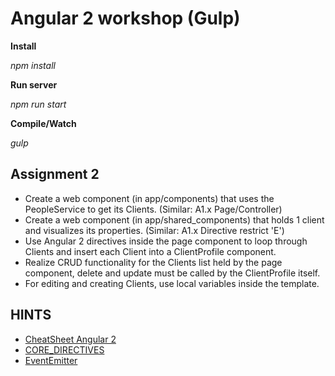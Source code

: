 # Angular 2 workshop (Gulp)

**Install**

_npm install_

**Run server**

_npm run start_

**Compile/Watch**

_gulp_

## Assignment 2
  * Create a web component (in app/components) that uses the PeopleService to get its Clients. (Similar: A1.x Page/Controller)
  * Create a web component (in app/shared_components) that holds 1 client and visualizes its properties. (Similar: A1.x Directive restrict 'E')
  * Use Angular 2 directives inside the page component to loop through Clients and insert each Client into a ClientProfile component.
  * Realize CRUD functionality for the Clients list held by the page component, delete and update must be called by the ClientProfile itself.
  * For editing and creating Clients, use local variables inside the template.

## HINTS
  * [CheatSheet Angular 2](https://angular.io/cheatsheet)
  * [CORE_DIRECTIVES](https://angular.io/docs/ts/latest/api/common/CORE_DIRECTIVES-const.html)
  * [EventEmitter](https://angular.io/docs/ts/latest/api/core/EventEmitter-class.html)


